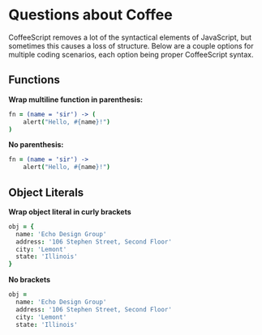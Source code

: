 # Questions about Coffee

CoffeeScript removes a lot of the syntactical elements of JavaScript, but sometimes this causes a loss of structure. Below are a couple options for multiple coding scenarios, each option being proper CoffeeScript syntax.

## Functions

**Wrap multiline function in parenthesis:**
```CoffeeScript
fn = (name = 'sir') -> (
	alert("Hello, #{name}!")
)
```

**No parenthesis:**
```CoffeeScript
fn = (name = 'sir') ->
	alert("Hello, #{name}!")
```

## Object Literals

**Wrap object literal in curly brackets**
```CoffeeScript
obj = {
  name: 'Echo Design Group'
  address: '106 Stephen Street, Second Floor'
  city: 'Lemont'
  state: 'Illinois'
}
```

**No brackets**
```CoffeeScript
obj =
  name: 'Echo Design Group'
  address: '106 Stephen Street, Second Floor'
  city: 'Lemont'
  state: 'Illinois'
```
